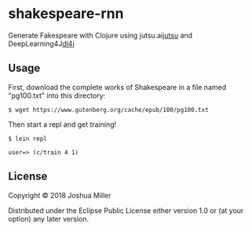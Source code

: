 # shakespeare-rnn

Generate Fakespeare with Clojure using jutsu.ai[jutsu] and DeepLearning4J[dl4j]

## Usage

First, download the complete works of Shakespeare in a file named "pg100.txt"
into this directory:

`$ wget https://www.gutenberg.org/cache/epub/100/pg100.txt`

Then start a repl and get training!

`$ lein repl`

`user=> (c/train 4 1)`

## License

Copyright © 2018 Joshua Miller

Distributed under the Eclipse Public License either version 1.0 or (at
your option) any later version.

[jutsu]: https://github.com/hswick/jutsu.ai
[dl4j]: https://deeplearning4j.org
